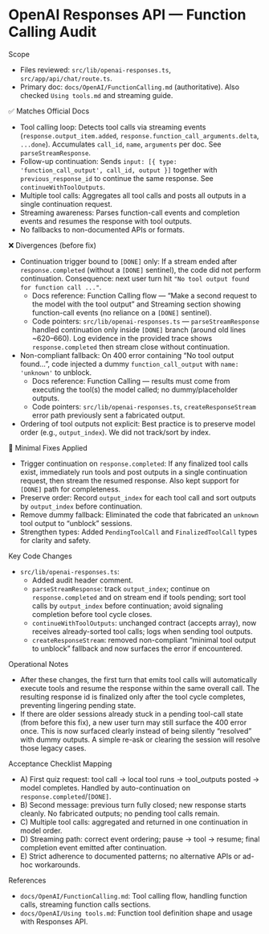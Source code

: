 OpenAI Responses API — Function Calling Audit
=============================================

Scope
- Files reviewed: `src/lib/openai-responses.ts`, `src/app/api/chat/route.ts`.
- Primary doc: `docs/OpenAI/FunctionCalling.md` (authoritative). Also checked `Using tools.md` and streaming guide.

✅ Matches Official Docs
- Tool calling loop: Detects tool calls via streaming events (`response.output_item.added`, `response.function_call_arguments.delta`, `...done`). Accumulates `call_id`, `name`, `arguments` per doc. See `parseStreamResponse`.
- Follow-up continuation: Sends `input: [{ type: 'function_call_output', call_id, output }]` together with `previous_response_id` to continue the same response. See `continueWithToolOutputs`.
- Multiple tool calls: Aggregates all tool calls and posts all outputs in a single continuation request.
- Streaming awareness: Parses function-call events and completion events and resumes the response with tool outputs.
- No fallbacks to non-documented APIs or formats.

❌ Divergences (before fix)
- Continuation trigger bound to `[DONE]` only: If a stream ended after `response.completed` (without a `[DONE]` sentinel), the code did not perform continuation. Consequence: next user turn hit `"No tool output found for function call ..."`.
  - Docs reference: Function Calling flow — “Make a second request to the model with the tool output” and Streaming section showing function-call events (no reliance on a `[DONE]` sentinel).
  - Code pointers: `src/lib/openai-responses.ts` — `parseStreamResponse` handled continuation only inside `[DONE]` branch (around old lines ~620–660). Log evidence in the provided trace shows `response.completed` then stream close without continuation.
- Non-compliant fallback: On 400 error containing “No tool output found…”, code injected a dummy `function_call_output` with `name: 'unknown'` to unblock.
  - Docs reference: Function Calling — results must come from executing the tool(s) the model called; no dummy/placeholder outputs.
  - Code pointers: `src/lib/openai-responses.ts`, `createResponseStream` error path previously sent a fabricated output.
- Ordering of tool outputs not explicit: Best practice is to preserve model order (e.g., `output_index`). We did not track/sort by index.

🎯 Minimal Fixes Applied
- Trigger continuation on `response.completed`: If any finalized tool calls exist, immediately run tools and post outputs in a single continuation request, then stream the resumed response. Also kept support for `[DONE]` path for completeness.
- Preserve order: Record `output_index` for each tool call and sort outputs by `output_index` before continuation.
- Remove dummy fallback: Eliminated the code that fabricated an `unknown` tool output to “unblock” sessions.
- Strengthen types: Added `PendingToolCall` and `FinalizedToolCall` types for clarity and safety.

Key Code Changes
- `src/lib/openai-responses.ts`:
  - Added audit header comment.
  - `parseStreamResponse`: track `output_index`; continue on `response.completed` and on stream end if tools pending; sort tool calls by `output_index` before continuation; avoid signaling completion before tool cycle closes.
  - `continueWithToolOutputs`: unchanged contract (accepts array), now receives already-sorted tool calls; logs when sending tool outputs.
  - `createResponseStream`: removed non-compliant “minimal tool output to unblock” fallback and now surfaces the error if encountered.

Operational Notes
- After these changes, the first turn that emits tool calls will automatically execute tools and resume the response within the same overall call. The resulting response id is finalized only after the tool cycle completes, preventing lingering pending state.
- If there are older sessions already stuck in a pending tool-call state (from before this fix), a new user turn may still surface the 400 error once. This is now surfaced clearly instead of being silently “resolved” with dummy outputs. A simple re-ask or clearing the session will resolve those legacy cases.

Acceptance Checklist Mapping
- A) First quiz request: tool call → local tool runs → tool_outputs posted → model completes. Handled by auto-continuation on `response.completed`/`[DONE]`.
- B) Second message: previous turn fully closed; new response starts cleanly. No fabricated outputs; no pending tool calls remain.
- C) Multiple tool calls: aggregated and returned in one continuation in model order.
- D) Streaming path: correct event ordering; pause → tool → resume; final completion event emitted after continuation.
- E) Strict adherence to documented patterns; no alternative APIs or ad-hoc workarounds.

References
- `docs/OpenAI/FunctionCalling.md`: Tool calling flow, handling function calls, streaming function calls sections.
- `docs/OpenAI/Using tools.md`: Function tool definition shape and usage with Responses API.
